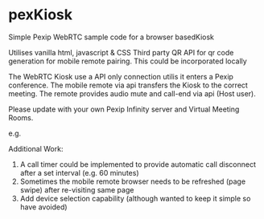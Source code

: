 # pexKiosk
Simple Pexip WebRTC sample code for a browser basedKiosk

Utilises vanilla html, javascript & CSS
Third party QR API for qr code generation for mobile remote pairing.  This could be incorporated locally

The WebRTC Kiosk use a API only connection utilis it enters a Pexip conference.  The mobile remote via api transfers the Kiosk to the correct meeting.  The remote provides audio mute and call-end via api (Host user).

Please update with your own Pexip Infinity server and Virtual Meeting Rooms.

 e.g.  <script src="https://pex-server.com/static/webrtc/js/pexrtc.js"></script>

Additional Work: 
1. A call timer could be implemented to provide automatic call disconnect after a set interval (e.g. 60 minutes)
2. Sometimes the mobile remote browser needs to be refreshed (page swipe) after re-visiting same page
3. Add device selection capability (although wanted to keep it simple so have avoided)
